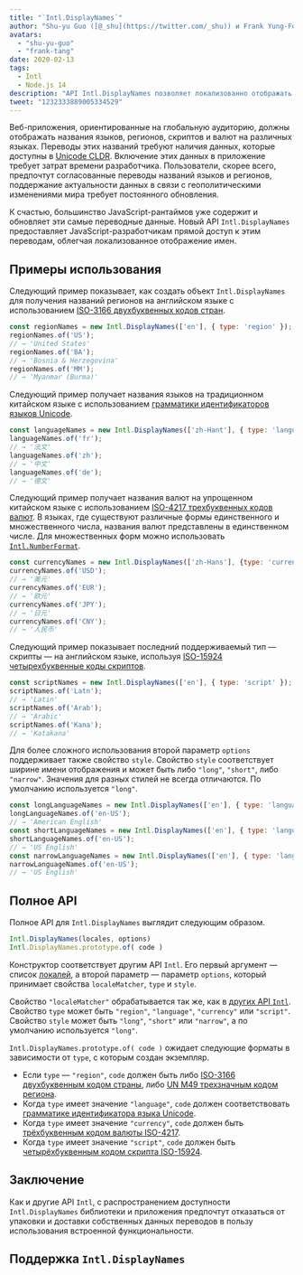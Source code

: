 ```yaml
---
title: "`Intl.DisplayNames`"
author: "Shu-yu Guo ([@_shu](https://twitter.com/_shu)) и Frank Yung-Fong Tang"
avatars: 
  - "shu-yu-guo"
  - "frank-tang"
date: 2020-02-13
tags: 
  - Intl
  - Node.js 14
description: "API Intl.DisplayNames позволяет локализованно отображать название языков, регионов, скриптов и валют."
tweet: "1232333889005334529"
---
```

Веб-приложения, ориентированные на глобальную аудиторию, должны отображать названия языков, регионов, скриптов и валют на различных языках. Переводы этих названий требуют наличия данных, которые доступны в [Unicode CLDR](http://cldr.unicode.org/translation/). Включение этих данных в приложение требует затрат времени разработчика. Пользователи, скорее всего, предпочтут согласованные переводы названий языков и регионов, поддержание актуальности данных в связи с геополитическими изменениями мира требует постоянного обновления.

<!--truncate-->
К счастью, большинство JavaScript-рантаймов уже содержит и обновляет эти самые переводные данные. Новый API `Intl.DisplayNames` предоставляет JavaScript-разработчикам прямой доступ к этим переводам, облегчая локализованное отображение имен.

## Примеры использования

Следующий пример показывает, как создать объект `Intl.DisplayNames` для получения названий регионов на английском языке с использованием [ISO-3166 двухбуквенных кодов стран](https://www.iso.org/iso-3166-country-codes.html).

```js
const regionNames = new Intl.DisplayNames(['en'], { type: 'region' });
regionNames.of('US');
// → 'United States'
regionNames.of('BA');
// → 'Bosnia & Herzegovina'
regionNames.of('MM');
// → 'Myanmar (Burma)'
```

Следующий пример получает названия языков на традиционном китайском языке с использованием [грамматики идентификаторов языков Unicode](http://unicode.org/reports/tr35/#Unicode_language_identifier).

```js
const languageNames = new Intl.DisplayNames(['zh-Hant'], { type: 'language' });
languageNames.of('fr');
// → '法文'
languageNames.of('zh');
// → '中文'
languageNames.of('de');
// → '德文'
```

Следующий пример получает названия валют на упрощенном китайском языке с использованием [ISO-4217 трехбуквенных кодов валют](https://www.iso.org/iso-4217-currency-codes.html). В языках, где существуют различные формы единственного и множественного числа, названия валют представлены в единственном числе. Для множественных форм можно использовать [`Intl.NumberFormat`](https://v8.dev/features/intl-numberformat).

```js
const currencyNames = new Intl.DisplayNames(['zh-Hans'], {type: 'currency'});
currencyNames.of('USD');
// → '美元'
currencyNames.of('EUR');
// → '欧元'
currencyNames.of('JPY');
// → '日元'
currencyNames.of('CNY');
// → '人民币'
```

Следующий пример показывает последний поддерживаемый тип — скрипты — на английском языке, используя [ISO-15924 четырехбуквенные коды скриптов](http://unicode.org/iso15924/iso15924-codes.html).

```js
const scriptNames = new Intl.DisplayNames(['en'], { type: 'script' });
scriptNames.of('Latn');
// → 'Latin'
scriptNames.of('Arab');
// → 'Arabic'
scriptNames.of('Kana');
// → 'Katakana'
```

Для более сложного использования второй параметр `options` поддерживает также свойство `style`. Свойство `style` соответствует ширине имени отображения и может быть либо `"long"`, `"short"`, либо `"narrow"`. Значения для разных стилей не всегда отличаются. По умолчанию используется `"long"`.

```js
const longLanguageNames = new Intl.DisplayNames(['en'], { type: 'language' });
longLanguageNames.of('en-US');
// → 'American English'
const shortLanguageNames = new Intl.DisplayNames(['en'], { type: 'language', style: 'short' });
shortLanguageNames.of('en-US');
// → 'US English'
const narrowLanguageNames = new Intl.DisplayNames(['en'], { type: 'language', style: 'narrow' });
narrowLanguageNames.of('en-US');
// → 'US English'
```

## Полное API

Полное API для `Intl.DisplayNames` выглядит следующим образом.

```js
Intl.DisplayNames(locales, options)
Intl.DisplayNames.prototype.of( code )
```

Конструктор соответствует другим API `Intl`. Его первый аргумент — список [локалей](https://developer.mozilla.org/en-US/docs/Web/JavaScript/Reference/Global_Objects/Intl#Locale_identification_and_negotiation), а второй параметр — параметр `options`, который принимает свойства `localeMatcher`, `type` и `style`.

Свойство `"localeMatcher"` обрабатывается так же, как в [других API `Intl`](https://developer.mozilla.org/en-US/docs/Web/JavaScript/Reference/Global_Objects/Intl#Locale_identification_and_negotiation). Свойство `type` может быть `"region"`, `"language"`, `"currency"` или `"script"`. Свойство `style` может быть `"long"`, `"short"` или `"narrow"`, а по умолчанию используется `"long"`.

`Intl.DisplayNames.prototype.of( code )` ожидает следующие форматы в зависимости от `type`, с которым создан экземпляр.

- Если `type` — `"region"`, `code` должен быть либо [ISO-3166 двухбуквенным кодом страны](https://www.iso.org/iso-3166-country-codes.html), либо [UN M49 трехзначным кодом региона](https://unstats.un.org/unsd/methodology/m49/).
- Когда `type` имеет значение `"language"`, `code` должен соответствовать [грамматике идентификатора языка Unicode](https://unicode.org/reports/tr35/#Unicode_language_identifier).
- Когда `type` имеет значение `"currency"`, `code` должен быть [трёхбуквенным кодом валюты ISO-4217](https://www.iso.org/iso-4217-currency-codes.html).
- Когда `type` имеет значение `"script"`, `code` должен быть [четырёхбуквенным кодом скрипта ISO-15924](https://unicode.org/iso15924/iso15924-codes.html).

## Заключение

Как и другие API `Intl`, с распространением доступности `Intl.DisplayNames` библиотеки и приложения предпочтут отказаться от упаковки и доставки собственных данных переводов в пользу использования встроенной функциональности.

## Поддержка `Intl.DisplayNames`

<feature-support chrome="81 /blog/v8-release-81#intl.displaynames"
                 firefox="86 https://developer.mozilla.org/en-US/docs/Mozilla/Firefox/Releases/86#javascript"
                 safari="14 https://bugs.webkit.org/show_bug.cgi?id=209779"
                 nodejs="14 https://medium.com/@nodejs/node-js-version-14-available-now-8170d384567e"
                 babel="no"></feature-support>
